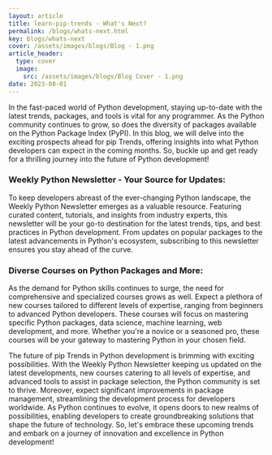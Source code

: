 ```yaml
---
layout: article
title: learn-pip-trends - What's Next?
permalink: /blogs/whats-next.html
key: blogs/whats-next
cover: /assets/images/blogs/Blog - 1.png
article_header:
  type: cover
  image:
    src: /assets/images/blogs/Blog Cover - 1.png
date: 2023-08-01
---
```


In the fast-paced world of Python development, staying up-to-date with the latest trends, packages, and tools is vital for any programmer. As the Python community continues to grow, so does the diversity of packages available on the Python Package Index (PyPI). In this blog, we will delve into the exciting prospects ahead for pip Trends, offering insights into what Python developers can expect in the coming months. So, buckle up and get ready for a thrilling journey into the future of Python development!

### Weekly Python Newsletter - Your Source for Updates:
To keep developers abreast of the ever-changing Python landscape, the Weekly Python Newsletter emerges as a valuable resource. Featuring curated content, tutorials, and insights from industry experts, this newsletter will be your go-to destination for the latest trends, tips, and best practices in Python development. From updates on popular packages to the latest advancements in Python's ecosystem, subscribing to this newsletter ensures you stay ahead of the curve.

### Diverse Courses on Python Packages and More:
As the demand for Python skills continues to surge, the need for comprehensive and specialized courses grows as well. Expect a plethora of new courses tailored to different levels of expertise, ranging from beginners to advanced Python developers. These courses will focus on mastering specific Python packages, data science, machine learning, web development, and more. Whether you're a novice or a seasoned pro, these courses will be your gateway to mastering Python in your chosen field.

The future of pip Trends in Python development is brimming with exciting possibilities. With the Weekly Python Newsletter keeping us updated on the latest developments, new courses catering to all levels of expertise, and advanced tools to assist in package selection, the Python community is set to thrive. Moreover, expect significant improvements in package management, streamlining the development process for developers worldwide. As Python continues to evolve, it opens doors to new realms of possibilities, enabling developers to create groundbreaking solutions that shape the future of technology. So, let's embrace these upcoming trends and embark on a journey of innovation and excellence in Python development!